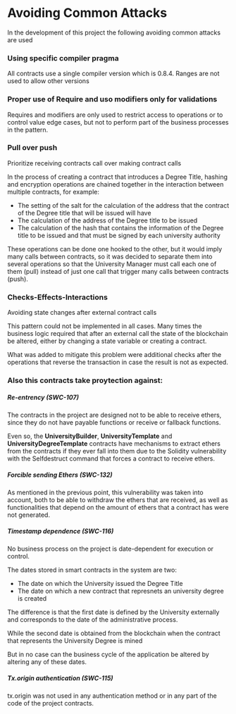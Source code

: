# Avoiding Common Attacks

In the development of this project the following avoiding common attacks are used

### Using specific compiler pragma

All contracts use a single compiler version which is 0.8.4. Ranges are not used to allow other versions

### Proper use of Require and uso modifiers only for validations

Requires and modifiers are only used to restrict access to operations or to control value edge cases, but not to perform part of the business processes in the pattern.

### Pull over push

Prioritize receiving contracts call over making contract calls

In the process of creating a contract that introduces a Degree Title, hashing and encryption operations are chained together in the interaction between multiple contracts, for example:

* The setting of the salt for the calculation of the address that the contract of the Degree title that will be issued will have
* The calculation of the address of the Degree title to be issued
* The calculation of the hash that contains the information of the Degree title to be issued and that must be signed by each university authority

These operations can be done one hooked to the other, but it would imply many calls between contracts, so it was decided to separate them into several operations so that the University Manager must call each one of them (pull) instead of just one call that trigger many calls between contracts (push).

### Checks-Effects-Interactions

Avoiding state changes after external contract calls

This pattern could not be implemented in all cases. Many times the business logic required that after an external call the state of the blockchain be altered, either by changing a state variable or creating a contract.

What was added to mitigate this problem were additional checks after the operations that reverse the transaction in case the result is not as expected.

### Also this contracts take proytection against:

##### Re-entrency (SWC-107)

The contracts in the project are designed not to be able to receive ethers, since they do not have payable functions or receive or fallback functions.

Even so, the **UniversityBuilder**, **UniversityTemplate** and **UniversityDegreeTemplate** contracts have mechanisms to extract ethers from the contracts if they ever fall into them due to the Solidity vulnerability with the Selfdestruct command that forces a contract to receive ethers.

##### Forcible sending Ethers (SWC-132)

As mentioned in the previous point, this vulnerability was taken into account, both to be able to withdraw the ethers that are received, as well as functionalities that depend on the amount of ethers that a contract has were not generated.

##### Timestamp dependence (SWC-116)

No business process on the project is date-dependent for execution or control.

The dates stored in smart contracts in the system are two:
* The date on which the University issued the Degree Title
* The date on which a new contract that represnets an university degree is created

The difference is that the first date is defined by the University externally and corresponds to the date of the administrative process.

While the second date is obtained from the blockchain when the contract that represents the University Degree is mined

But in no case can the business cycle of the application be altered by altering any of these dates.

##### Tx.origin authentication (SWC-115)

tx.origin was not used in any authentication method or in any part of the code of the project contracts.
